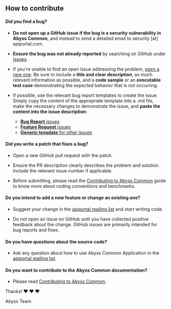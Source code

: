 ## How to contribute

#### **Did you find a bug?**

* **Do not open up a GitHub issue if the bug is a security vulnerability
  in Abyss Common**, and instead to send a detailed email to security [at] apiportal.com.

* **Ensure the bug was not already reported** by searching on GitHub under [Issues](https://github.com/apiportal/abyss-common/issues).

* If you're unable to find an open issue addressing the problem, [open a new one](https://github.com/apiportal/abyss-common/issues/new). Be sure to include a **title and clear description**, as much relevant information as possible, and a **code sample** or an **executable test case** demonstrating the expected behavior that is not occurring.

* If possible, use the relevant bug report templates to create the issue. Simply copy the content of the appropriate template into a .md file, make the necessary changes to demonstrate the issue, and **paste the content into the issue description**:
  * [**Bug Report** issues](https://github.com/apiportal/abyss-common/blob/master/.github/ISSUE_TEMPLATE/bug_report.md)
  * [**Feature Request** issues](https://github.com/apiportal/abyss-common/blob/master/.github/ISSUE_TEMPLATE/feature_request.md)
  * [**Generic template** for other issues](https://github.com/apiportal/abyss-common/blob/master/.github/ISSUE_TEMPLATE/custom.md)

#### **Did you write a patch that fixes a bug?**

* Open a new GitHub pull request with the patch.

* Ensure the PR description clearly describes the problem and solution. Include the relevant issue number if applicable.

* Before submitting, please read the [Contributing to Abyss Common](https://github.com/apiportal/abyss-common/blob/master/contributing.md) guide to know more about coding conventions and benchmarks.

#### **Do you intend to add a new feature or change an existing one?**

* Suggest your change in the [apiportal mailing list](https://groups.google.com/forum/#!forum/apiportal) and start writing code.

* Do not open an issue on GitHub until you have collected positive feedback about the change. GitHub issues are primarily intended for bug reports and fixes.

#### **Do you have questions about the source code?**

* Ask any question about how to use Abyss Common Application in the [apiportal mailing list](https://groups.google.com/forum/#!forum/apiportal).

#### **Do you want to contribute to the Abyss Common documentation?**

* Please read [Contributing to Abyss Common](https://github.com/apiportal/abyss-common/blob/master/CONTRIBUTING.md).


Thanks! :heart: :heart: :heart:

Abyss Team